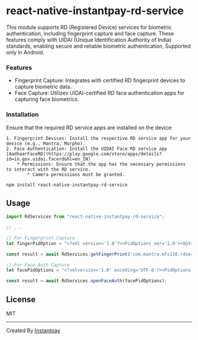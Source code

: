 # react-native-instantpay-rd-service

This module supports RD (Registered Device) services for biometric authentication, including fingerprint capture and face capture. These features comply with UIDAI (Unique Identification Authority of India) standards, enabling secure and reliable biometric authentication, Supported only in Android.

### Features ###

* Fingerprint Capture: Integrates with certified RD fingerprint devices to capture biometric data.
* Face Capture: Utilizes UIDAI-certified RD face authentication apps for capturing face biometrics.

### Installation ###

Ensure that the required RD service apps are installed on the device:

    1. Fingerprint Devices: Install the respective RD service app for your device (e.g., Mantra, Morpho).
    2. Face Authentication: Install the UIDAI Face RD service app [AadhaarFaceRD](https://play.google.com/store/apps/details?id=in.gov.uidai.facerd&hl=en_IN)
        * Permissions: Ensure that the app has the necessary permissions to interact with the RD service.
            * Camera permissions must be granted.

```sh
npm install react-native-instantpay-rd-service
```

## Usage

```js
import RdServices from "react-native-instantpay-rd-service";

// ...

// For Fingerprint Capture
let fingerPidOption = "<?xml version='1.0'?><PidOptions ver='1.0'><Opts fCount='1' fType='1' iCount='0' pCount='0' format='0' pidVer='2.0' timeout='10000' posh='UNKNOWN' env='PP' /><CustOpts></CustOpts></PidOptions>";

const result = await RdServices.getFingerPrint('com.mantra.mfs110.rdservice', fingerPidOption);

// For Face Auth Capture
let facePidOptions = "<?xmlversion='1.0' encoding='UTF-8'?><PidOptions ver='1.0' env='P'><Opts fCount='' fType='' iCount='' iType='' pCount='' pType='' format='' pidVer='2.0' timeout='' otp='' wadh='' posh='' /><CustOpts><Param name='txnId' value=''/><Param name='purpose' value='auth'/><Param name='language' value='en'/></CustOpts></PidOptions>"

const result = await RdServices.openFaceAuth(facePidOptions);

```

## License

MIT

---

Created By [Instantpay](https://www.instantpay.in)
